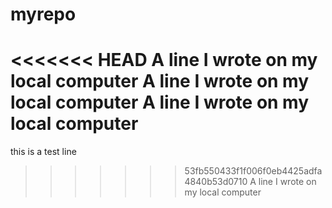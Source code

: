# myrepo
<<<<<<< HEAD
A line I wrote on my local computer
A line I wrote on my local computer
A line I wrote on my local computer
=======
this is a test line
>>>>>>> 53fb550433f1f006f0eb4425adfa4840b53d0710
A line I wrote on my local computer
